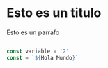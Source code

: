 # Esto es un titulo

Esto es un parrafo

```javascript

const variable = '2'
const = `${Hola Mundo}`
 ```